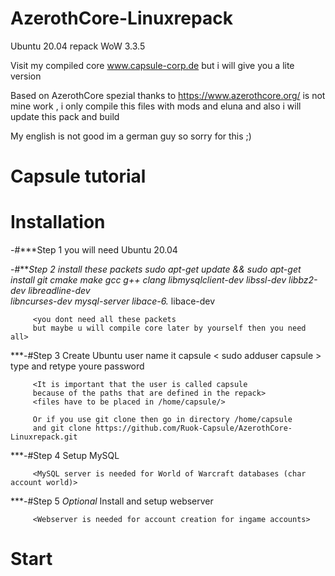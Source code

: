 # AzerothCore-Linuxrepack
Ubuntu 20.04 repack WoW 3.3.5

Visit my compiled core www.capsule-corp.de
but i will give you a lite version

Based on AzerothCore spezial thanks to https://www.azerothcore.org/
is not mine work , i only compile this files with mods and eluna 
and also i will update this pack and build

My english is not good im a german guy so sorry for this  ;)

# Capsule tutorial
# Installation

-#***Step 1 you will need Ubuntu 20.04
         <placeholder>

-#***Step 2 install these packets 
         sudo apt-get update && sudo apt-get install git cmake make gcc g++ clang libmysqlclient-dev libssl-dev libbz2-dev libreadline-dev              
         libncurses-dev mysql-server libace-6.* libace-dev      
        
         <you dont need all these packets 
         but maybe u will compile core later by yourself then you need all>

***-#Step 3 Create Ubuntu user name it capsule < sudo adduser capsule > type and retype youre password 
         
         <It is important that the user is called capsule 
         because of the paths that are defined in the repack>
         <files have to be placed in /home/capsule/>
        
         Or if you use git clone then go in directory /home/capsule 
         and git clone https://github.com/Ruok-Capsule/AzerothCore-Linuxrepack.git
         

***-#Step 4 Setup MySQL 
         
         <MySQL server is needed for World of Warcraft databases (char account world)>

***-#Step 5 *Optional* Install and setup webserver 
        
         <Webserver is needed for account creation for ingame accounts>
        
        
# Start         

